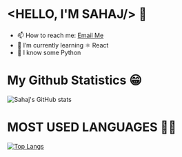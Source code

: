 # <HELLO, I'M SAHAJ/> 👋

### 

- 📫 How to reach me: [Email Me](mailto:sahajsinghsohal@gmail.com)
- 🌱 I’m currently learning ⚛️ React
- 🐍 I know some Python



# My Github Statistics 😁
![Sahaj's GitHub stats](https://github-readme-stats.vercel.app/api?username=sahajsinngh&show_icons=true&theme=dark)

# MOST USED LANGUAGES 🤷‍♀️
[![Top Langs](https://github-readme-stats.vercel.app/api/top-langs/?username=sahajsinngh&layout=compact)](https://github.com/anuraghazra/github-readme-stats)
